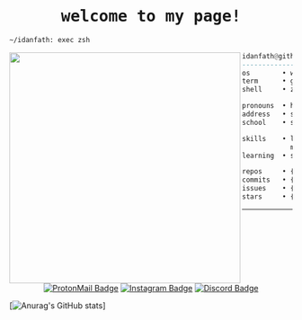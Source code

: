 <h1 align="center"><samp>welcome to my page!</samp></h1>

```sh
~/idanfath: exec zsh
```

<img align="left" src="https://github.com/idanfath.png" width="411" />

```haskell
idanfath@github
------------------------------
os        • win 11
term      • git bash, win term
shell     • zsh 5.9

pronouns  • he/him
address   • sulawesi selatan, indonesia
school    • smk telkom makassar

skills    • laravel, typescript, tailwindcss,
            mysql, figma, vue.js
learning  • svelte, flutter, react.js, lua, go

repos     • {{ REPOSITORIES }} (contributed: {{ REPOSITORIES_CONTRIBUTED_TO }})
commits   • {{ COMMITS }}
issues    • {{ ISSUES }}
stars     • {{ STARS }}
```

<hr />

<div align="center">

  [![ProtonMail Badge](https://img.shields.io/badge/ProtonMail-8B89CC?style=for-the-badge&logo=protonmail&logoColor=white)](mailto:idanfath@proton.me)
  [![Instagram Badge](https://img.shields.io/badge/Instagram-E4405F?style=for-the-badge&logo=instagram&logoColor=white)](https://www.instagram.com/idanne.dev/)
  [![Discord Badge](https://img.shields.io/badge/Discord-7289DA?style=for-the-badge&logo=discord&logoColor=white)](https://discord.com/users/920170087800012830)

</div>

[![Anurag's GitHub stats](https://github-readme-stats.vercel.app/api?username=idanfath)]

